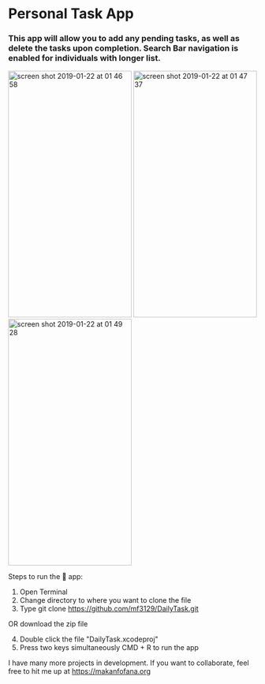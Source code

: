 # Personal Task App

### This app will allow you to add any pending tasks, as well as delete the tasks upon completion. Search Bar navigation is enabled for individuals with longer list. 

<img width="250" height="500" alt="screen shot 2019-01-22 at 01 46 58" src="https://user-images.githubusercontent.com/43025563/51517334-61169980-1de8-11e9-9f24-6facf0fab07b.png"> <img width="250" height="500" alt="screen shot 2019-01-22 at 01 47 37" src="https://user-images.githubusercontent.com/43025563/51517333-607e0300-1de8-11e9-919c-782849cc0e15.png">
<img width="250" height="500" alt="screen shot 2019-01-22 at 01 49 28" src="https://user-images.githubusercontent.com/43025563/51517332-607e0300-1de8-11e9-8321-c0422cc07a4c.png">

Steps to run the 📱 app:

1. Open Terminal
2. Change directory to where you want to clone the file
3. Type git clone https://github.com/mf3129/DailyTask.git

OR download the zip file

4. Double click the file "DailyTask.xcodeproj"
5. Press two keys simultaneously CMD + R to run the app


I have many more projects in development. If you want to collaborate, feel free to hit me up at https://makanfofana.org

